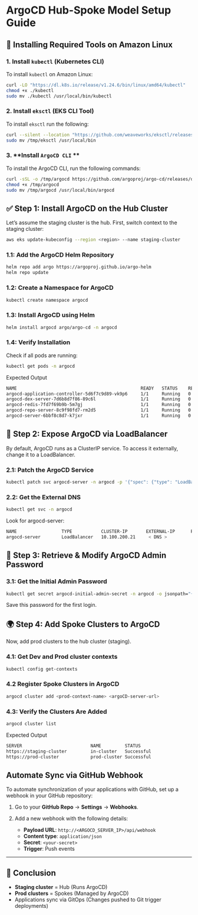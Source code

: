 # ArgoCD Hub-Spoke Model Setup Guide


## 🔧 Installing Required Tools on Amazon Linux

### 1. **Install `kubectl` (Kubernetes CLI)**

To install `kubectl` on Amazon Linux:
```bash
curl -LO "https://dl.k8s.io/release/v1.24.6/bin/linux/amd64/kubectl"
chmod +x ./kubectl
sudo mv ./kubectl /usr/local/bin/kubectl
```


### 2. **Install `eksctl` (EKS CLI Tool)**
To install `eksctl` run the following:

```bash
curl --silent --location "https://github.com/weaveworks/eksctl/releases/download/v0.106.0/eksctl_Linux_amd64.tar.gz" | tar xz -C /tmp
sudo mv /tmp/eksctl /usr/local/bin
```

### 3. **Install `ArgoCD CLI` **
To install the ArgoCD CLI, run the following commands:
```bash
curl -sSL -o /tmp/argocd https://github.com/argoproj/argo-cd/releases/download/v2.6.3/argocd-linux-amd64
chmod +x /tmp/argocd
sudo mv /tmp/argocd /usr/local/bin/argocd
```


## ✅ Step 1: Install ArgoCD on the Hub Cluster

Let’s assume the staging cluster is the hub. First, switch context to the staging cluster:

```bash
aws eks update-kubeconfig --region <region> --name staging-cluster
```

### 1.1: Add the ArgoCD Helm Repository

```bash
helm repo add argo https://argoproj.github.io/argo-helm
helm repo update

```

### 1.2: Create a Namespace for ArgoCD
```bash
kubectl create namespace argocd
```

### 1.3: Install ArgoCD using Helm
```bash
helm install argocd argo/argo-cd -n argocd
```

### 1.4: Verify Installation
Check if all pods are running:
```bash
kubectl get pods -n argocd
```
Expected Output

```bash
NAME                                               READY   STATUS    RESTARTS   AGE
argocd-application-controller-5d6f7c9d89-vk9p6     1/1     Running   0          1m
argocd-dex-server-7d6b8d7f86-89c6l                 1/1     Running   0          1m
argocd-redis-7fd7f69b9b-5m7gj                      1/1     Running   0          1m
argocd-repo-server-8c9f98fd7-rm2d5                 1/1     Running   0          1m
argocd-server-6bbf8c8d7-k7jxr                      1/1     Running   0          1m
```

## 🔧 Step 2: Expose ArgoCD via LoadBalancer
By default, ArgoCD runs as a ClusterIP service. To access it externally, change it to a LoadBalancer.

### 2.1: Patch the ArgoCD Service

```bash
kubectl patch svc argocd-server -n argocd -p '{"spec": {"type": "LoadBalancer"}}'
```

### 2.2: Get the External DNS
```bash
kubectl get svc -n argocd
```
Look for argocd-server:

```bash
NAME                 TYPE           CLUSTER-IP       EXTERNAL-IP      PORT(S)
argocd-server        LoadBalancer   10.100.200.21     < DNS >        
```

## 🔐 Step 3: Retrieve & Modify ArgoCD Admin Password
### 3.1: Get the Initial Admin Password
```bash
kubectl get secret argocd-initial-admin-secret -n argocd -o jsonpath="{.data.password}" | base64 -d
```
Save this password for the first login.

## 🌍 Step 4: Add Spoke Clusters to ArgoCD
Now, add prod clusters to the hub cluster (staging).

### 4.1: Get Dev and Prod cluster contexts
```bash
kubectl config get-contexts
```

### 4.2 Register Spoke Clusters in ArgoCD
```bash
argocd cluster add <prod-context-name> <argoCD-server-url>
```

### 4.3: Verify the Clusters Are Added
```bash
argocd cluster list
```
Expected Output
```bash
SERVER                          NAME         STATUS
https://staging-cluster         in-cluster   Successful
https://prod-cluster            prod-cluster Successful
```


## Automate Sync via GitHub Webhook

To automate synchronization of your applications with GitHub, set up a webhook in your GitHub repository:

1. Go to your **GitHub Repo** → **Settings** → **Webhooks**.

2. Add a new webhook with the following details:

   - **Payload URL**: `http://<ARGOCD_SERVER_IP>/api/webhook`
   - **Content type**: `application/json`
   - **Secret**: `<your-secret>`
   - **Trigger**: Push events

---

## 🎯 Conclusion

- **Staging cluster** = Hub (Runs ArgoCD)
- **Prod clusters** = Spokes (Managed by ArgoCD)
- Applications sync via GitOps (Changes pushed to Git trigger deployments)







